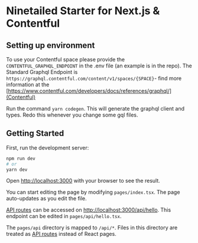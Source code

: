 # Ninetailed Starter for Next.js & Contentful

## Setting up environment 

To use your Contentful space please provide the `CONTENTFUL_GRAPHQL_ENDPOINT` in the .env file (an example is in the repo). The Standard Graphql Endpoint is `https://graphql.contentful.com/content/v1/spaces/{SPACE}`- find more information at the [https://www.contentful.com/developers/docs/references/graphql/](Contentful)

Run the command `yarn codegen`. This will generate the graphql client and types. Redo this whenever you change some gql files.

## Getting Started

First, run the development server:

```bash
npm run dev
# or
yarn dev
```

Open [http://localhost:3000](http://localhost:3000) with your browser to see the result.

You can start editing the page by modifying `pages/index.tsx`. The page auto-updates as you edit the file.

[API routes](https://nextjs.org/docs/api-routes/introduction) can be accessed on [http://localhost:3000/api/hello](http://localhost:3000/api/hello). This endpoint can be edited in `pages/api/hello.tsx`.

The `pages/api` directory is mapped to `/api/*`. Files in this directory are treated as [API routes](https://nextjs.org/docs/api-routes/introduction) instead of React pages.